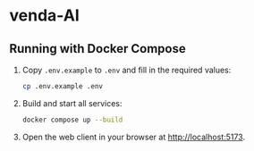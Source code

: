 # venda-AI

## Running with Docker Compose

1. Copy `.env.example` to `.env` and fill in the required values:
   ```bash
   cp .env.example .env
   ```
2. Build and start all services:
   ```bash
   docker compose up --build
   ```
3. Open the web client in your browser at [http://localhost:5173](http://localhost:5173).
